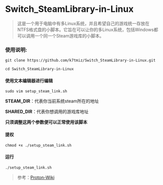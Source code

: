 # Switch_SteamLibrary-in-Linux

> 这是一个用于电脑中有多Linux系统，并且希望自己的游戏统一存放在NTFS格式盘的小脚本。它旨在可以让你的多Linux系统，包括Windows都可以调用一个同一个Steam游戏库的小脚本。


### 使用说明:

```
git clone https://github.com/k7tmiz/Switch_SteamLibrary-in-Linux.git
```

```
cd Switch_SteamLibrary-in-Linux
```

#### 使用文本编辑器进行编辑

```
sudo vim setup_steam_link.sh
```

**STEAM_DIR**：代表你当前系统steam所在的地址  

**SHARED_DIR**：代表你想调用的游戏库地址  

**只须调整这两个参数便可以正常使用该脚本**  

#### 提权
```
chmod +x ./setup_steam_link.sh
```

#### 运行
```
./setup_steam_link.sh
```

> 参考：[Proton-Wiki](https://github.com/ValveSoftware/Proton/wiki/Using-a-NTFS-disk-with-Linux-and-Windows)

